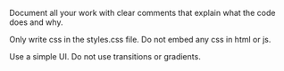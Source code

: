 Document all your work with clear comments that explain what the code does and why.

Only write css in the styles.css file. Do not embed any css in html or js.

Use a simple UI. Do not use transitions or gradients.